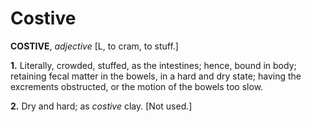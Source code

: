 # Costive

**COSTIVE**, _adjective_ \[L, to cram, to stuff.\]

**1.** Literally, crowded, stuffed, as the intestines; hence, bound in body; retaining fecal matter in the bowels, in a hard and dry state; having the excrements obstructed, or the motion of the bowels too slow.

**2.** Dry and hard; as _costive_ clay. \[Not used.\]